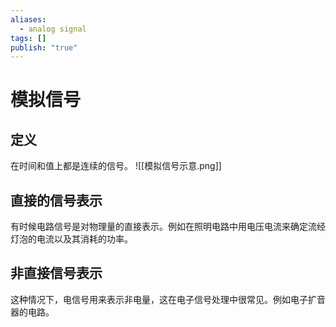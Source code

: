 ```yaml
---
aliases:
  - analog signal
tags: []
publish: "true"
---
```


# 模拟信号
## 定义
在时间和值上都是连续的信号。
![[模拟信号示意.png]]

## 直接的信号表示
有时候电路信号是对物理量的直接表示。例如在照明电路中用电压电流来确定流经灯泡的电流以及其消耗的功率。

## 非直接信号表示
这种情况下，电信号用来表示非电量，这在电子信号处理中很常见。例如电子扩音器的电路。